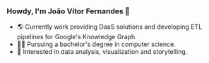 ### Howdy, I'm João Vítor Fernandes 👋

- 🌎 Currently work providing DaaS solutions and developing ETL pipelines for Google's Knowledge Graph.
- 👨‍🎓 Pursuing a bachelor's degree in computer science.
- 🔭 Interested in data analysis, visualization and storytelling.

<!--
**jvitorfernandes/jvitorfernandes** is a ✨ _special_ ✨ repository because its `README.md` (this file) appears on your GitHub profile.

Here are some ideas to get you started:

- 🔭 I’m currently working on ...
- 🌱 I’m currently learning ...
- 👯 I’m looking to collaborate on ...
- 🤔 I’m looking for help with ...
- 💬 Ask me about ...
- 📫 How to reach me: ...
- 😄 Pronouns: ...
- ⚡ Fun fact: ...
-->
